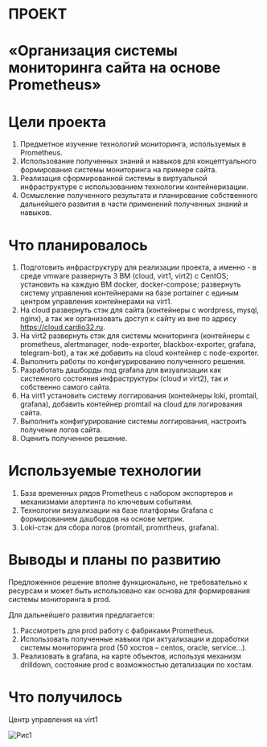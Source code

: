 # ПРОЕКТ
# «Организация системы мониторинга сайта на основе Prometheus»

# Цели проекта

 1. Предметное изучение технологий мониторинга, используемых в Prometheus.
 2. Использование полученных знаний и навыков для концептуального формирования системы мониторинга на примере сайта.
 3. Реализация сформированной системы в виртуальной инфраструктуре с использованием технологии контейнеризации.
 4. Осмысление полученного результата и планирование собственного дальнейшего развития в части применений полученных знаний и навыков.

# Что планировалось

 1. Подготовить инфраструктуру для реализации проекта, а именно - в среде vmware развернуть 3 ВМ (cloud, virt1, virt2) c CentOS; установить на каждую ВМ docker, docker-compose; развернуть систему управления контейнерами на базе portainer с единым центром управления контейнерами на virt1.
 2. На cloud развернуть стэк для сайта (контейнеры с wordpress, mysql, nginx), а так же организовать доступ к сайту из вне по адресу https://cloud.cardio32.ru.
 3. На virt2 развернуть стэк для системы мониторинга (контейнеры с prometheus, alertmanager, node-exporter, blackbox-exporter, grafana, telegram-bot), а так же добавить на cloud контейнер с node-exporter.
 4. Выполнить работы по конфигурированию полученного решения.
 5. Разработать дашборды под grafana для визуализации как системного состояния инфраструктуры (cloud и virt2), так и собственно самого сайта.
 6. На virt1 установить систему логгирования (контейнеры loki, promtail, grafana), добавить контейнер promtail на cloud для логирования сайта.
 7. Выполнить конфигурирование системы логгирования, настроить получение логов сайта.
 8. Оценить полученное решение.

# Используемые технологии

1. База временных рядов Prometheus с набором экспортеров и механизмами алертинга по ключевым событиям.
2. Технологии визуализации на базе платформы Grafana c формированием дашбордов на основе метрик.
3. Loki-стэк для сбора логов (promtail, promrtheus, grafana).

# Выводы и планы по развитию

Предложенное решение вполне функционально, не требовательно к ресурсам и может быть использовано как основа для формирования системы мониторинга в prod.

Для дальнейшего развития предлагается:
1. Рассмотреть для prod работу с фабриками Prometheus.
2. Использовать полученные навыки при актуализации и доработки системы мониторинга prod (50 хостов – centos, oracle, service…).
3. Реализовать в grafana, на карте объектов, используя механизм drilldown, состояние prod с возможностью детализации по хостам.

# Что получилось

Центр управления на virt1

![Рис1](https://user-images.githubusercontent.com/23739863/222130650-91841355-6a2f-4723-9355-12539679d96c.png)

